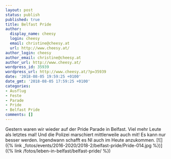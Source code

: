 ```yaml
---
layout: post
status: publish
published: true
title: Belfast Pride
author:
  display_name: cheesy
  login: cheesy
  email: christine@cheesy.at
  url: http://www.cheesy.at/
author_login: cheesy
author_email: christine@cheesy.at
author_url: http://www.cheesy.at/
wordpress_id: 35939
wordpress_url: http://www.cheesy.at/?p=35939
date: '2018-08-05 19:59:25 +0100'
date_gmt: '2018-08-05 17:59:25 +0100'
categories:
- Ausflug
- Feste
- Parade
- Pride
- Belfast Pride
comments: []
---
```

Gestern waren wir wieder auf der Pride Parade in Belfast. Viel mehr Leute als letztes mal! Und die Polizei marschiert mittlerweile auch mit! Es kann nur besser werden. Irgendwann schafft es NI auch im Heute anzukommen.
[![]({% link _fotos/events/2016-2020/2018-2/belfast-pride/Pride-014.jpg %})]({% link /fotos/leben-in-belfast/belfast-pride/ %})
